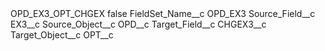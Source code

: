 <?xml version="1.0" encoding="UTF-8"?>
<CustomMetadata xmlns="http://soap.sforce.com/2006/04/metadata" xmlns:xsi="http://www.w3.org/2001/XMLSchema-instance" xmlns:xsd="http://www.w3.org/2001/XMLSchema">
    <label>OPD_EX3_OPT_CHGEX</label>
    <protected>false</protected>
    <values>
        <field>FieldSet_Name__c</field>
        <value xsi:type="xsd:string">OPD_EX3</value>
    </values>
    <values>
        <field>Source_Field__c</field>
        <value xsi:type="xsd:string">EX3__c</value>
    </values>
    <values>
        <field>Source_Object__c</field>
        <value xsi:type="xsd:string">OPD__c</value>
    </values>
    <values>
        <field>Target_Field__c</field>
        <value xsi:type="xsd:string">CHGEX3__c</value>
    </values>
    <values>
        <field>Target_Object__c</field>
        <value xsi:type="xsd:string">OPT__c</value>
    </values>
</CustomMetadata>

